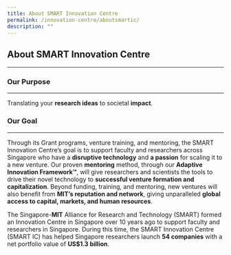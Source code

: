 ```yaml
---
title: About SMART Innovation Centre
permalink: /innovation-centre/aboutsmartic/
description: ""
---
```

## About SMART Innovation Centre
-----------------------------

### Our Purpose
-----------

Translating your **research ideas** to societal **impact**.

### Our Goal
--------

Through its Grant programs, venture training, and mentoring, the SMART Innovation Centre’s goal is to support faculty and researchers across Singapore who have a **disruptive technology** and **a passion** for scaling it to a new venture. Our proven **mentoring** method, through our **Adaptive Innovation Framework™**, will give researchers and scientists the tools to drive their novel technology to **successful venture formation and capitalization**. Beyond funding, training, and mentoring, new ventures will also benefit from **MIT’s reputation and network**, giving unparalleled **global access to capital, markets, and human resources**.

The Singapore-**MIT** Alliance for Research and Technology (SMART) formed an Innovation Centre in Singapore over 10 years ago to support faculty and researchers in Singapore. During this time, the SMART Innovation Centre (SMART IC) has helped Singapore researchers launch **54 companies** with a net portfolio value of **US$1.3 billion**.
